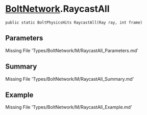 # [BoltNetwork](Types/BoltNetwork.md).RaycastAll
`public static BoltPhysicsHits RaycastAll(Ray ray, int frame)`
## Parameters
Missing File 'Types/BoltNetwork/M/RaycastAll_Parameters.md'
## Summary
Missing File 'Types/BoltNetwork/M/RaycastAll_Summary.md'
## Example
Missing File 'Types/BoltNetwork/M/RaycastAll_Example.md'
